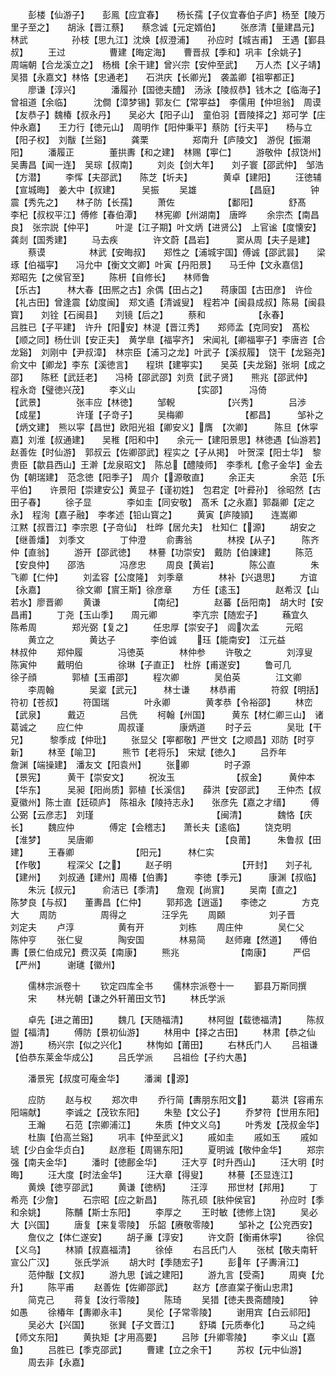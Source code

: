 <!-- { "loadSidebar": true } -->
　　彭楼【仙游子】　　彭鳯【应宜春】　　杨长孺【子仪宜春伯子庐】杨至【陵万里子至之】　　胡泳【晋江蔡】　　蔡念诚【元定婿伯】
　　张彦清【量建昌元】　　林武　　　　　孙枝【思九江】沈焕【叔澄浦】　　孙应时【城吉甫】　王遇【鄞县叔】
　　王过　　　　　曹建【晦定海】　　曹晋叔【季和】巩丰【余姚子】　　周端朝【合龙溪立之】　杨楫【余干建】曾兴宗【安仲至武】　　万人杰【义子靖】　吴猎【永嘉文】林恪【忠通老】　　石洪庆【长卿光】　袭盖卿【祖寕都正】
　　廖谦【淳兴】　　　　潘履孙【国徳夫醴】　汤泳【陵叔恭】钱木之【临海子】　曾祖道【余临】　　　沈僴【漳梦锡】郭友仁【常寕益】　李儒用【仲坦翁】　周谟【友恭子】魏椿【叔永丹】　　吴必大【阳子山】　童伯羽【晋陵择之】郑可学【庄仲永嘉】　　王力行【徳元山】　周明作【阳仲秉平】蔡防【行夫平】　　杨与立【阳子权】　刘黻【兰谿】
　　龚栗　　　　　郑南升【庐陵文】　游倪【振潮阳】
　　潘履正　　　　董拱夀【和之建】　林赐【寕仁】
　　游敬仲【叔饶州】　吴夀昌【闻一连】　吴琮【叔南】
　　刘炎【剑大年】　　刘子寰【邵武仲】　邹浩【方潜】
　　李恽【夫邵武】　　陈芝【圻夫】　　　　黄卓【建阳】
　　汪徳辅【宣城晦】　姜大中【叔建】　　　吴振
　　吴雄　　　　　　【昌庭】　　　　钟震【秀先之】　　林子防【长孺】
　　萧佐　　　　　　【鄱阳】　　　　舒髙　　　　　李杞【叔权平江】傅修【春伯潭】　　林宪卿【州湖南】　唐晔
　　余宗杰【南昌良】　张宗説【仲平】　　　叶湜【江子期】叶文炳【进贤公】　上官谧【度懐安】　龚剡【国秀建】
　　马去疾　　　　许文蔚【昌岩】　　　窦从周【夫子是建】
　　蔡谟　　　　　林武【安晦叔】　　郑性之【浦城宇国】傅诚【邵武昙】　　梁琢【伯福寜】　　冯允中【衡文文卿】叶寅【丹阳景】　　马壬仲【文永嘉信】　　郑昭先【之侯官至】
　　陈枅【自修长】　　林师鲁　　　　　　　　　　　　　　　【乐古】　　　林大春【田熈之古】余偶【田占之】　　蒋康国【古田彦】　许俭【礼古田】曾逢震【幼度闽】　郑文遹【清诚叟】　程若冲【闽县成叔】陈易【闽县寳】　　刘铨【石闽县】　　刘镜【后之】
　　蔡和　　　　　　【永春】　　　　吕胜已【子平建】　许升【阳安】林湜【晋江秀】　　郑师孟【克同安】　髙松【顺之同】杨仕训【安正夫】　黄学臯【福寜齐】　宋闻礼【卿福寕子】李唐咨【合龙谿】　刘刚中【尹叔漳】　林宗臣【浦习之龙】叶武子【溪叔履】　饶干【龙谿尧】　　俞文中【卿龙】李东【溪徳言】　　程珙【建寕实】　　吴英【夫龙谿】张坰【成之邵】　　陈秠【武廷老】　　冯椅【邵武邵】刘贲【武子贤】　　熊兆【邵武仲】　　程永竒【璧徳兴茂】
　　李义山　　　　　　　【实邵】　　　冯倚　　　　　　　　　　　　　　【武景】　　　　张丰应【林徳】
　　邹輗　　　　　　【兴秀】　　　　吕渉　　　　　　　　　　　　　　【成星】　　　　许瑾【子竒子】
　　吴梅卿　　　　　　　【都昌】　　　邹补之【炳文建】　熊以寜【昌世】欧阳光祖【卿安义】膺　【次卿】　　　陈旦【休寜嘉】刘淮【叔通建】　　吴稚【阳和中】　　余元一【建阳景思】林徳遇【仙游若】　赵善佐【时仙游】　郭叔云【佐卿邵武】程实之【子从掲】　叶贺深【阳士华】　黎贵臣【歙县西山】王澣【龙泉昭文】　陈总【醴陵师】　李季札【愈子金华】金去伪【朝瑞建】　范念徳【阳季子】　周介【源敬直】
　　余正夫　　　　余范【乐平伯】　　许景阳【崇建安公】黄显子【谨初姓】　包君定【叶彛孙】　徐昭然【古田子春】
　　徐子显　　　　李如圭【同安敬】　髙禾【之永嘉】郭磊卿【定之永】　程洵【嘉子融】　李孝述【铅山寳之】
　　黄寅【庐陵頴】　　连嵩卿　　　　江黙【叔晋江】李宗恩【子竒仙】　杜晔【居允夫】　杜知仁【源】
　　胡安之【继善燔】　刘季文　　　　丁仲澄
　　俞夀翁　　　　林揆【从子】　　　陈齐仲【直翁】
　　游开【邵武徳】　　林謩【功崇安】　戴防【伯諌建】
　　陈范【安良仲】　　邵浩　　　　冯彦忠
　　周良【黄岩】　　　　陈公直　　　　朱飞卿【仁仲】
　　刘孟容【公度隆】　刘季章　　　　林补【兴退思】
　　方谊【永嘉】　　　　徐文卿【賔王斯】徐彦章
　　方任【逺玉】　　　　赵希汉【山若水】廖晋卿
　　黄谦　　　　　　【南纪】　　　　赵蕃【岳阳南】　胡大时【安昌甫】
　　丁尧【玉山季】　　周元卿　　　　李亢宗【随宏子】
　　蘓宜久　　　　陈希周　　　　郑光弼【复之】
　　任忠厚【崇安子】　闾次孟　　　元昭
　　黄立之　　　　黄达子　　　　李伯诚
　　珏【能南安】　江元益　　　　林叔仲
　　郑仲履　　　　冯徳英　　　　林仲参
　　许敬之　　　　刘淳叟　　　　陈寅仲
　　戴明伯　　　　徐琳【子直正】　杜斿【甫遂安】
　　鲁可几　　　　徐子顔　　　　郭植【玉甫邵】
　　程次卿　　　　吴伯英　　　　江文卿
　　李周翰　　　　吴楶【武元】　　　林士谦
　　林恭甫　　　　符叙【明括】　　　符初【苍叔】
　　符国瑞　　　　叶永卿　　　　黄孝恭【令裕邵】
　　林峦　　　　　　【武泉】　　　戴迈　　　　吕侁
　　柯翰【州国】　　　黄东【材仁卿三山】　诸葛诚之
　　应仁仲　　　　周叔谨　　　　康炳道
　　时子云　　　　吴玭【干兄】　　　黎季成【仲玭】
　　张显父【寕都敬】严世文【之顺昌】邓防【时亨新】
　　林至【喻卫】　　　熊节【老将乐】　宋斌【徳久】
　　吕乔年　　　　詹渊【端操建】　潘友文【阳袁州】
　　张卿　　　　时子源　　　　　　　　　　　　　　　【景宪】　　　黄干【崇安文】
　　祝汝玉　　　　　　　【叔金】　　　黄仲本　　　　　　　　　　　　　　　【华东】　　　吴昶【阳尚质】郭植【长溪信】　　薛洪【安邵武】　　王仲杰【叔夏徽州】陈士直【廷硕庐】　陈祖永【陵持志永】　　张彦先【嘉之才缙】
　　傅公弼【云彦志】　刘瑾　　　　　　　　　　　　　　【闽清】　　　　魏恪【庆长】
　　魏应仲　　　　傅定【会稽志】　　萧长夫【逺临】
　　饶克明　　　　　　　【淮梦】　　　吴唐卿　　　　　　　　　　　　　　　【良莆】　　　朱鲁叔【田建】
　　王春卿　　　　　　　【阳元】　　　林仁实　　　　　　　　　　　　　　　【作敬】　　　程深父【之】
　　赵子明　　　　　　　　【开封】　　刘子礼　　　　　　　　　　　　　　　【建州】　　刘叔通【建州】周椿【伯夀】　　　李徳【季元】　　　康渊【叔临】
　　朱沅【叔元】　　　俞洁已【季清】　　詹观【尚賔】
　　吴南【直之】　　　陈梦良【与叔】　　董夀昌【仁仲】
　　郭邦逸【逍遥】　　李徳之　　　　方克大
　　周防　　　　　周得之　　　　汪孚先
　　周頥　　　　　刘子晋　　　　刘定夫
　　卢淳　　　　　黄有开　　　　刘栋
　　周庄仲　　　　吴仁父　　　　陈仲亨
　　张仁叟　　　　陶安国　　　　林易简
　　赵师雍【然道】　　傅伯夀【景仁伯成兄】费汉英【南康】
　　熊兆　　　　　　　【南康】　　　严侣　　　　　　　　　　　　　　【严州】　　　谢璡【徽州】



　　儒林宗派卷十
　　钦定四库全书
　　儒林宗派卷十一
　　鄞县万斯同撰
　　宋
　　林光朝【谦之外轩莆田文节】
　　林氏学派










　　卓先【进之莆田】
　　魏几【天随福清】
　　林阿盥【载徳福清】
　　陈叔盥【福清】
　　傅防【景初仙游】
　　林用中【择之古田】
　　林肃【恭之仙游】
　　杨兴宗【似之兴化】
　　林恂如【莆田】
　　右林氏门人
　　吕祖谦【伯恭东莱金华成公】
　　吕氏学派
　　吕祖俭【子约大愚】


　　潘景宪【叔度可庵金华】
　　潘澜【源】


　　应防
　　赵与权
　　郑次申
　　乔行简【夀朋东阳文】
　　葛洪【容甫东阳端献】
　　李诚之【茂钦东阳】
　　朱塾【文公子】
　　乔梦符【世用东阳】
　　王瀚
　　石范【宗卿浦江】
　　朱质【仲文义乌】
　　叶秀发【茂叔金华】
　　杜旟【伯高兰谿】
　　巩丰【仲至武义】
　　戚如圭
　　戚如玉
　　戚如琥【少白金华贞白】
　　赵彦秬【周锡东阳】
　　夏明诚【敬仲金华】
　　郑宗强【南夫金华】
　　潘时【徳鄜金华】
　　汪大亨【时升西山】
　　汪大明【时晦】
　　汪大度【时法金华】
　　汪大章【得叟】
　　林謩【丕显连江】
　　黄焕【徳亨邵武】
　　黄谦【徳柄】
　　汪淳
　　邢世材【邦用】
　　丁希亮【少詹】
　　石宗昭【应之新昌】
　　陈孔硕【肤仲侯官】
　　孙应时【季和余姚】
　　陈黼【斯士东阳】
　　李厚之
　　王时敏【徳修上饶】
　　吴必大【兴国】
　　唐复【来复零陵】　乐韶【赓敬零陵】
　　邹补之【公兖西安】
　　詹仪之【体仁遂安】
　　胡子亷【淳安】
　　许文蔚【衡甫休寜】
　　徐侃【义乌】
　　林頴【叔嘉福清】
　　徐倬
　　右吕氏门人
　　张栻【敬夫南轩宣公广汉】
　　张氏学派
　　胡大时【季随宏子】
　　彭年【子夀湇江】
　　范仲黻【文叔】
　　游九思【诚之建阳】
　　游九言【受斋】
　　周奭【允升】
　　陈平甫
　　赵善佐【佐卿邵武】
　　赵方【彦直棠子衡山忠肃】
　　简克己
　　蒋复【汝行零陵】
　　陈琦
　　吴猎【徳夫畏斋醴陵】
　　钟如愚
　　徐椿年【夀卿永丰】
　　吴伦【子常零陵】
　　谢用宾【白云祁阳】
　　吴必大【兴国】
　　张巽【子文晋江】
　　舒璘【元质奉化】
　　马之纯【师文东阳】
　　黄执矩【才用高要】
　　吕陟【升卿零陵】
　　李义山【嘉鱼】
　　吕胜已【季克邵武】
　　曹建【立之余干】
　　苏权【元中仙游】
　　周去非【永嘉】
